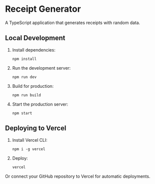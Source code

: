 # Receipt Generator

A TypeScript application that generates receipts with random data.

## Local Development

1. Install dependencies:
   ```
   npm install
   ```

2. Run the development server:
   ```
   npm run dev
   ```

3. Build for production:
   ```
   npm run build
   ```

4. Start the production server:
   ```
   npm start
   ```

## Deploying to Vercel

1. Install Vercel CLI:
   ```
   npm i -g vercel
   ```

2. Deploy:
   ```
   vercel
   ```

Or connect your GitHub repository to Vercel for automatic deployments. 